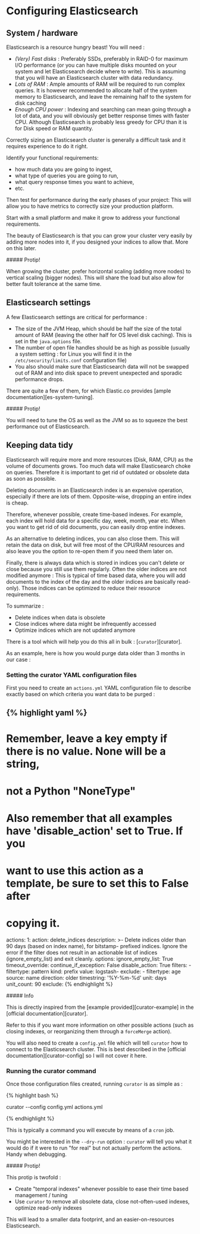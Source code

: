 # Configuring Elasticsearch

## System / hardware

Elasticsearch is a resource hungry beast! You will need :

* *(Very) Fast disks* : Preferably SSDs, preferably in RAID-0 for maximum I/O
performance (or you can have multiple disks mounted on your system and let
Elasticsearch decide where to write). This is assuming that you will have an
Elasticsearch cluster with data redundancy.
* *Lots of RAM* : Ample amounts of RAM will be required to run complex queries. It
is however recommended to allocate half of the system memory to Elasticsearch,
and leave the remaining half to the system for disk caching
* *Enough CPU power* : Indexing and searching can mean going through a lot of data, and
you will obviously get better response times with faster CPU. Although
Elasticsearch is probably less greedy for CPU than it is for Disk speed or RAM
quantity.

Correctly sizing an Elasticsearch cluster is generally a difficult task and
it requires experience to do it right.

Identify your functional requirements: 

* how much data you are going to ingest,
* what type of queries you are going to run,
* what query response times you want to achieve, 
* etc.

Then test for performance during the early phases of your project: This will
allow you to have metrics to correctly size your production platform.

Start with a small platform and make it grow to address your functional
requirements.

The beauty of Elasticsearch is that you can grow your cluster very easily by
adding more nodes into it, if you designed your indices to allow that. More on
this later.

<div class="note protip no_toc">
##### Protip!

When growing the cluster, prefer horizontal scaling (adding more nodes) to
vertical scaling (bigger nodes). This will share the load but also allow for better
fault tolerance at the same time.
</div>

## Elasticsearch settings

A few Elasticsearch settings are critical for performance :

* The size of the JVM Heap, which should be half the size of the total amount
of RAM (leaving the other half for OS level disk caching). This is set in the `java.options` file.
* The number of open file handles should be as high as possible (usually a
system setting : for Linux you will find it in the `/etc/security/limits.conf`
configuration file)
* You also should make sure that Elasticsearch data will not be swapped out of
RAM and into disk space to prevent unexpected and sporadic performance drops.

There are quite a few of them, for which Elastic.co provides [ample documentation][es-system-tuning].

<div class="note protip no_toc">
##### Protip!

You will need to tune the OS as well as the JVM so as to squeeze the best
performance out of Elasticsearch.
</div>

## Keeping data tidy

Elasticsearch will require more and more resources (Disk, RAM, CPU) as the
volume of documents grows. Too much data will make Elasticsearch choke on
queries. Therefore it is important to get rid of outdated or obsolete data as
soon as possible.

Deleting documents in an Elasticsearch index is an expensive operation,
especially if there are lots of them. Opposite-wise, dropping an entire index
is cheap.

Therefore, whenever possible, create time-based indexes. For example, each
index will hold data for a specific day, week, month, year etc.
When you want to get rid of old documents, you can easily drop entire
indexes.

As an alternative to deleting indices, you can also close them. This will
retain the data on disk, but will free most of the CPU/RAM resources and also
leave you the option to re-open them if you need them later on.

Finally, there is always data which is stored in indices you can't delete or
close because you still use them regularly. Often the older indices are not
modified anymore : This is typical of time based data, where you will add
documents to the index of the day and the older indices are basically
read-only). Those indices can be optimized to reduce their resource requirements.

To summarize :

* Delete indices when data is obsolete
* Close indices where data might be infrequently accessed
* Optimize indices which are not updated anymore

There is a tool which will help you do this all in bulk : [`curator`][curator].

As an example, here is how you would purge data older than 3 months in our
case :

### Setting the curator YAML configuration files

First you need to create an `actions.yml` YAML configuration file to describe
exactly based on which criteria you want data to be purged :

{% highlight yaml %}
---
# Remember, leave a key empty if there is no value.  None will be a string,
# not a Python "NoneType"
#
# Also remember that all examples have 'disable_action' set to True.  If you
# want to use this action as a template, be sure to set this to False after
# copying it.
actions:
  1:
    action: delete_indices
    description: >-
      Delete indices older than 90 days (based on index name), for bitstamp-
      prefixed indices. Ignore the error if the filter does not result in an
      actionable list of indices (ignore_empty_list) and exit cleanly.
    options:
      ignore_empty_list: True
      timeout_override:
      continue_if_exception: False
      disable_action: True
    filters:
    - filtertype: pattern
      kind: prefix
      value: logstash-
      exclude:
    - filtertype: age
      source: name
      direction: older
      timestring: '%Y-%m-%d'
      unit: days
      unit_count: 90
      exclude:
{% endhighlight %}

<div class="note info">
##### Info

This is directly inspired from the [example provided][curator-example] in the
[official documentation][curator].

Refer to this if you want more information on other possible actions (such as
closing indexes, or reorganizing them through a `forceMerge` action).
</div>

You will also need to create a `config.yml` file which will tell `curator` how
to connect to the Elasticsearch cluster. This is best described in the
[official documentation][curator-config] so I will not cover it here.


### Running the curator command

Once those configuration files created, running `curator` is as simple as :

{% highlight bash %}

curator --config config.yml actions.yml

{% endhighlight %}

This is typically a command you will execute by means of a `cron` job.

You might be interested in the `--dry-run` option : `curator` will tell you
what it would do if it were to run "for real" but not actually perform the
actions. Handy when debugging.


<div class="note protip no_toc">
##### Protip!

This protip is twofold :

* Create "temporal indexes" whenever possible to ease their time based
management / tuning
* Use `curator` to remove all obsolete data, close not-often-used indexes,
optimize read-only indexes

This will lead to a smaller data footprint, and an easier-on-resources
Elasticsearch.
</div>

